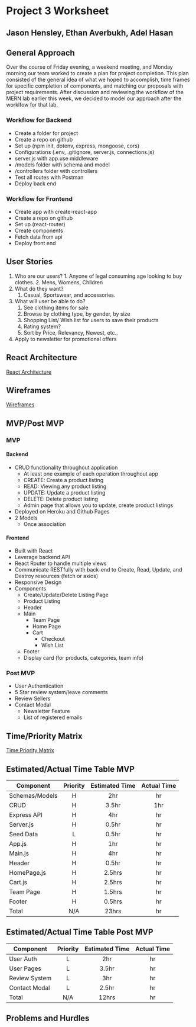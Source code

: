 # Project 3 Worksheet
## Jason Hensley, Ethan Averbukh, Adel Hasan
   
## General Approach

Over the course of Friday evening, a weekend meeting, and Monday morning our team worked to create a plan for project completion. This plan consisted of the general idea of what we hoped to accomplish, time frames for specific completion of components, and matching our proposals with project requirements. After discussion and reviewing the workflow of the MERN lab earlier this week, we decided to model our approach after the worklfow for that lab. 

### Workflow for Backend
- Create a folder for project
- Create a repo on github
- Set up (npm init, dotenv, express, mongoose, cors)
- Configurations (.env, .gitignore, server.js, connections.js)
- server.js with app.use middleware
- /models folder with schema and model
- /controllers folder with controllers
- Test all routes with Postman
- Deploy back end

### Workflow for Frontend
- Create app with create-react-app
- Create a repo on github
- Set up (react-router)
- Create components
- Fetch data from api
- Deploy front end



## User Stories
1. Who are our users?
		1. Anyone of legal consuming age looking to buy clothes. 
		2. Mens, Womens, Children
2. What do they want?
	1. Casual, Sportswear, and accessories.
3. What will user be able to do?
	1. See clothing items for sale
	2. Browse by clothing type, by gender, by size
	3. Shopping List/ Wish list for users to save their products
	4. Rating system?
	5. Sort by Price, Relevancy, Newest, etc..
4. Apply to newsletter for promotional offers

## React Architecture
[React Architecture](https://imgur.com/a/TsNnwHO)

## Wireframes
[Wireframes](https://imgur.com/a/jP4JbAC)

## MVP/Post MVP

### MVP
#### Backend
- CRUD functionality throughout application
  - At least one example of each operation throughout app
  - CREATE: Create a product listing
  - READ: Viewing any product listing
  - UPDATE: Update a product listing
  - DELETE: Delete product listing
  - Admin page that allows you to update, create product listings
- Deployed on Heroku and Github Pages
- 2 Models
  - Once association
#### Frontend
- Built with React
- Leverage backend API
- React Router to handle multiple views
- Communicate RESTfully with back-end to Create, Read, Update, and Destroy resources (fetch or axios)
- Responsive Design
- Components
  - Create/Update/Delete Listing Page
  - Product Listing
  - Header
  - Main
    - Team Page
    - Home Page
    - Cart
      - Checkout
      - Wish List
  - Footer
  - Display card (for products, categories, team info)


### Post MVP
- User Authentication
- 5 Star review system/leave comments
- Review Sellers
- Contact Modal
  - Newsletter Feature
  - List of registered emails


## Time/Priority Matrix
[Time Priority Matrix](https://imgur.com/ivgNhJY)

## Estimated/Actual Time Table MVP
| Component | Priority | Estimated Time | Actual Time |
| --- | :---: |  :---: | :---: |
| Schemas/Models | H | 2hr | hr |
| CRUD | H | 3.5hr | 1hr |
| Express API | H | 4hr | hr |
| Server.js | H | 0.5hr | hr |
| Seed Data | L | 0.5hr | hr |
| App.js | H | 1hr|  hr |
| Main.js | H | 4hr|  hr |
| Header | H | 0.5hr | hr|
| HomePage.js | H | 2.5hrs|  hr |
| Cart.js | H | 2.5hrs|  hr |
| Team Page | H | 1.5hrs|  hr |
| Footer | H | 0.5hrs|  hr |
| Total | N/A | 23hrs|  hr |


## Estimated/Actual Time Table Post MVP
| Component | Priority | Estimated Time | Actual Time |
| --- | :---: |  :---: | :---: |
| User Auth | L | 2hr | hr |
| User Pages | L | 3.5hr | hr |
| Review System | L | 3hr | hr |
| Contact Modal | L | 2.5hr | hr |
| Total | N/A | 12hrs|  hr |


## Problems and Hurdles
 